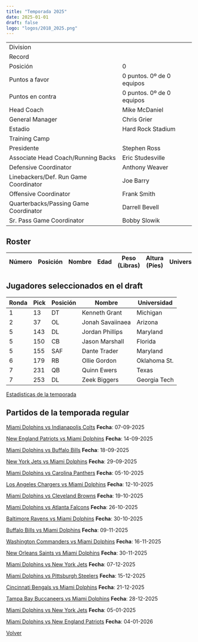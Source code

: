 ```yaml
---
title: "Temporada 2025"
date: 2025-01-01
draft: false
logo: "logos/2018_2025.png"
---
```


|                      |                      |
|-------------------------|---------------------------|
| Division               |             |
| Record                 |               |
| Posición               | 0            |
| Puntos a favor         | 0 puntos. 0º de 0 equipos           |
| Puntos en contra       | 0 puntos. 0º de 0 equipos       |
| Head Coach             | Mike McDaniel               |
| General Manager        | Chris Grier      |
| Estadio                | Hard Rock Stadium             |
| Training Camp          |         |
| Presidente | Stephen Ross |
| Associate Head Coach/Running Backs | Eric Studesville |
| Defensive Coordinator | Anthony Weaver |
| Linebackers/Def. Run Game Coordinator | Joe Barry |
| Offensive Coordinator | Frank Smith |
| Quarterbacks/Passing Game Coordinator | Darrell Bevell |
| Sr. Pass Game Coordinator | Bobby Slowik |


## Roster

| Número | Posición | Nombre           | Edad | Peso (Libras) | Altura (Píes) | Universidad          |
|--------|----------|------------------|------|---------------|---------------|----------------------|


## Jugadores seleccionados en el draft

| Ronda | Pick | Posición | Nombre           | Universidad          |
|-------|------|----------|------------------|----------------------|
| 1 | 13 | DT | Kenneth Grant | Michigan |
| 2 | 37 | OL | Jonah Savaiinaea | Arizona |
| 5 | 143 | DL | Jordan Phillips | Maryland |
| 5 | 150 | CB | Jason Marshall | Florida |
| 5 | 155 | SAF | Dante Trader | Maryland |
| 6 | 179 | RB | Ollie Gordon | Oklahoma St. |
| 7 | 231 | QB | Quinn Ewers | Texas |
| 7 | 253 | DL | Zeek Biggers | Georgia Tech |



[Estadisticas de la temporada](/historia/stats/2025)

## Partidos de la temporada regular

[Miami Dolphins vs Indianapolis Colts](/historia/partidos/mia-ind-20250907) **Fecha**: 07-09-2025

[New England Patriots vs Miami Dolphins](/historia/partidos/ne-mia-20250914) **Fecha**: 14-09-2025

[Miami Dolphins vs Buffalo Bills](/historia/partidos/mia-buf-20250918) **Fecha**: 18-09-2025

[New York Jets vs Miami Dolphins](/historia/partidos/nyj-mia-20250929) **Fecha**: 29-09-2025

[Miami Dolphins vs Carolina Panthers](/historia/partidos/mia-car-20251005) **Fecha**: 05-10-2025

[Los Angeles Chargers vs Miami Dolphins](/historia/partidos/lac-mia-20251012) **Fecha**: 12-10-2025

[Miami Dolphins vs Cleveland Browns](/historia/partidos/mia-cle-20251019) **Fecha**: 19-10-2025

[Miami Dolphins vs Atlanta Falcons](/historia/partidos/mia-atl-20251026) **Fecha**: 26-10-2025

[Baltimore Ravens vs Miami Dolphins](/historia/partidos/bal-mia-20251030) **Fecha**: 30-10-2025

[Buffalo Bills vs Miami Dolphins](/historia/partidos/buf-mia-20251109) **Fecha**: 09-11-2025

[Washington Commanders vs Miami Dolphins](/historia/partidos/was-mia-20251116) **Fecha**: 16-11-2025

[New Orleans Saints vs Miami Dolphins](/historia/partidos/no-mia-20251130) **Fecha**: 30-11-2025

[Miami Dolphins vs New York Jets](/historia/partidos/mia-nyj-20251207) **Fecha**: 07-12-2025

[Miami Dolphins vs Pittsburgh Steelers](/historia/partidos/mia-pit-20251215) **Fecha**: 15-12-2025

[Cincinnati Bengals vs Miami Dolphins](/historia/partidos/cin-mia-20251221) **Fecha**: 21-12-2025

[Tampa Bay Buccaneers vs Miami Dolphins](/historia/partidos/tb-mia-20251228) **Fecha**: 28-12-2025

[Miami Dolphins vs New York Jets](/historia/partidos/mia-nyj-20250105) **Fecha**: 05-01-2025

[Miami Dolphins vs New England Patriots](/historia/partidos/mia-ne-20260104) **Fecha**: 04-01-2026





[Volver](/historia)